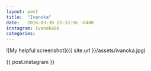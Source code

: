 ```yaml
---
layout: post
title:  "Ivanoka"
date:   2016-03-30 23:33:56 -0400
instagram: ivanoka88
categories: 
---
```

![My helpful screenshot]({{ site.url }}/assets/ivanoka.jpg)
<p class="post-meta">{{ post.instagram }}</p>